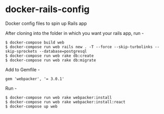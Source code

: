 # docker-rails-config
Docker config files to spin up Rails app

After cloning into the folder in which you want your rails app, run -

  ```
  $ docker-compose build web
  $ docker-compose run web rails new . -T --force --skip-turbolinks --skip-sprockets --database=postgresql
  $ docker-compose run web rake db:create
  $ docker-compose run web rake db:migrate
  ```
  
Add to Gemfile -

  ```
  gem 'webpacker', '= 3.0.1'
  ```
  
Run -

  ```
  $ docker-compose run web rake webpacker:install
  $ docker-compose run web rake webpacker:install:react
  $ docker-compose up web
  ```

  
  
